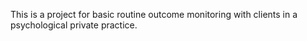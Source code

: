This is a project for basic routine outcome monitoring with clients in a psychological private practice.
